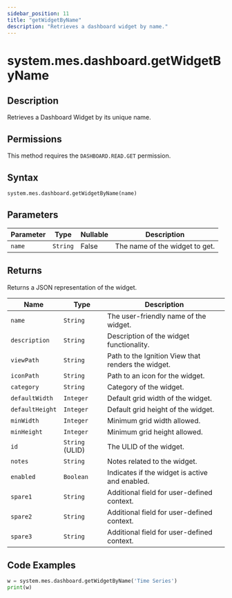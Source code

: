 ```yaml
---
sidebar_position: 11
title: "getWidgetByName"
description: "Retrieves a dashboard widget by name."
---
```


# system.mes.dashboard.getWidgetByName

## Description

Retrieves a Dashboard Widget by its unique name.


## Permissions

This method requires the `DASHBOARD.READ.GET` permission.

## Syntax

```python
system.mes.dashboard.getWidgetByName(name)
```

## Parameters

| Parameter | Type     | Nullable | Description                    |
|-----------|----------|----------|--------------------------------|
| `name`    | `String` | False    | The name of the widget to get. |

## Returns

Returns a JSON representation of the widget.

| Name            | Type            | Description                                        |
|-----------------|-----------------|----------------------------------------------------|
| `name`          | `String`        | The user-friendly name of the widget.              |
| `description`   | `String`        | Description of the widget functionality.           |
| `viewPath`      | `String`        | Path to the Ignition View that renders the widget. |
| `iconPath`      | `String`        | Path to an icon for the widget.                    |
| `category`      | `String`        | Category of the widget.                            |
| `defaultWidth`  | `Integer`       | Default grid width of the widget.                  |
| `defaultHeight` | `Integer`       | Default grid height of the widget.                 |
| `minWidth`      | `Integer`       | Minimum grid width allowed.                        |
| `minHeight`     | `Integer`       | Minimum grid height allowed.                       |
| `id`            | `String` (ULID) | The ULID of the widget.                            |
| `notes`         | `String`        | Notes related to the widget.                       |
| `enabled`       | `Boolean`       | Indicates if the widget is active and enabled.     |
| `spare1`        | `String`        | Additional field for user-defined context.         |
| `spare2`        | `String`        | Additional field for user-defined context.         |
| `spare3`        | `String`        | Additional field for user-defined context.         |

## Code Examples

```python
w = system.mes.dashboard.getWidgetByName('Time Series')
print(w)
```
